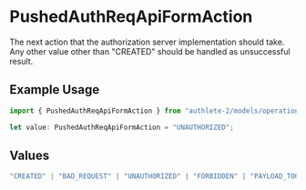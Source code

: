 # PushedAuthReqApiFormAction

The next action that the authorization server implementation should take. Any other value other than "CREATED" should be handled as unsuccessful result.

## Example Usage

```typescript
import { PushedAuthReqApiFormAction } from "authlete-2/models/operations";

let value: PushedAuthReqApiFormAction = "UNAUTHORIZED";
```

## Values

```typescript
"CREATED" | "BAD_REQUEST" | "UNAUTHORIZED" | "FORBIDDEN" | "PAYLOAD_TOO_LARGE" | "INTERNAL_SERVER_ERROR"
```